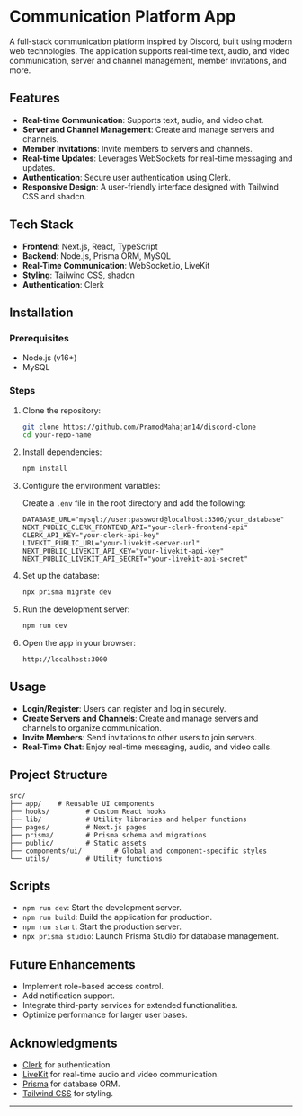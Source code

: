 # Communication Platform App

A full-stack communication platform inspired by Discord, built using modern web technologies. The application supports real-time text, audio, and video communication, server and channel management, member invitations, and more.

## Features

- **Real-time Communication**: Supports text, audio, and video chat.
- **Server and Channel Management**: Create and manage servers and channels.
- **Member Invitations**: Invite members to servers and channels.
- **Real-time Updates**: Leverages WebSockets for real-time messaging and updates.
- **Authentication**: Secure user authentication using Clerk.
- **Responsive Design**: A user-friendly interface designed with Tailwind CSS and shadcn.

## Tech Stack

- **Frontend**: Next.js, React, TypeScript
- **Backend**: Node.js, Prisma ORM, MySQL
- **Real-Time Communication**: WebSocket.io, LiveKit
- **Styling**: Tailwind CSS, shadcn
- **Authentication**: Clerk

## Installation

### Prerequisites

- Node.js (v16+)
- MySQL

### Steps

1. Clone the repository:

   ```bash
   git clone https://github.com/PramodMahajan14/discord-clone
   cd your-repo-name
   ```

2. Install dependencies:

   ```bash
   npm install
   ```

3. Configure the environment variables:

   Create a `.env` file in the root directory and add the following:

   ```env
   DATABASE_URL="mysql://user:password@localhost:3306/your_database"
   NEXT_PUBLIC_CLERK_FRONTEND_API="your-clerk-frontend-api"
   CLERK_API_KEY="your-clerk-api-key"
   LIVEKIT_PUBLIC_URL="your-livekit-server-url"
   NEXT_PUBLIC_LIVEKIT_API_KEY="your-livekit-api-key"
   NEXT_PUBLIC_LIVEKIT_API_SECRET="your-livekit-api-secret"
   ```

4. Set up the database:

   ```bash
   npx prisma migrate dev
   ```

5. Run the development server:

   ```bash
   npm run dev
   ```

6. Open the app in your browser:

   ```
   http://localhost:3000
   ```

## Usage

- **Login/Register**: Users can register and log in securely.
- **Create Servers and Channels**: Create and manage servers and channels to organize communication.
- **Invite Members**: Send invitations to other users to join servers.
- **Real-Time Chat**: Enjoy real-time messaging, audio, and video calls.

## Project Structure

```plaintext
src/
├── app/    # Reusable UI components
├── hooks/         # Custom React hooks
├── lib/           # Utility libraries and helper functions
├── pages/         # Next.js pages
├── prisma/        # Prisma schema and migrations
├── public/        # Static assets
├── components/ui/        # Global and component-specific styles
└── utils/         # Utility functions
```

## Scripts

- `npm run dev`: Start the development server.
- `npm run build`: Build the application for production.
- `npm run start`: Start the production server.
- `npx prisma studio`: Launch Prisma Studio for database management.

## Future Enhancements

- Implement role-based access control.
- Add notification support.
- Integrate third-party services for extended functionalities.
- Optimize performance for larger user bases.

## Acknowledgments

- [Clerk](https://clerk.dev/) for authentication.
- [LiveKit](https://livekit.io/) for real-time audio and video communication.
- [Prisma](https://prisma.io/) for database ORM.
- [Tailwind CSS](https://tailwindcss.com/) for styling.

---
